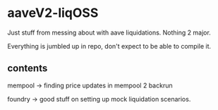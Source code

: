 # aaveV2-liqOSS
Just stuff from messing about with aave liquidations. Nothing 2 major.

Everything is jumbled up in repo, don't expect to be able to compile it.

## contents

mempool -> finding price updates in mempool 2 backrun

foundry -> good stuff on setting up mock liquidation scenarios.
